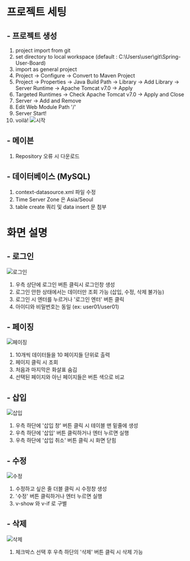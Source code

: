 # 프로젝트 세팅
## - 프로젝트 생성
1. project import from git
2. set directory to local workspace (default : C:\Users\user\git\Spring-User-Board)
3. import as general project
4. Project -> Configure -> Convert to Maven Project
5. Project -> Properties -> Java Build Path -> Library -> Add Library -> Server Runtime -> Apache Tomcat v7.0 -> Apply
6. Targeted Runtimes -> Check Apache Tomcat v7.0 -> Apply and Close
7. Server -> Add and Remove
8. Edit Web Module Path '/'
9. Server Start!
10. voilà!
![시작](https://user-images.githubusercontent.com/24692694/88566472-04490e80-d071-11ea-8993-d2ccd162131f.png)

## - 메이븐
1. Repository 오류 시 다운로드

## - 데이터베이스 (MySQL)
1. context-datasource.xml 파일 수정
2. Time Server Zone 은 Asia/Seoul
3. table create 쿼리 및 data insert 문 첨부

# 화면 설명
## - 로그인
![로그인](https://user-images.githubusercontent.com/24692694/88567600-af0dfc80-d072-11ea-9465-8d3b82ecdf78.png)
1. 우측 상단에 로그인 버튼 클릭시 로그인창 생성
2. 로그인 안한 상태에서는 데이터만 조회 가능 (삽입, 수정, 삭제 불가능)
3. 로그인 시 엔터를 누르거나 '로그인 엔터' 버튼 클릭
4. 아이디와 비밀번호는 동일 (ex: user01/user01)

## - 페이징
![페이징](https://user-images.githubusercontent.com/24692694/88568250-a36f0580-d073-11ea-90db-114a1f29b5e4.png)
1. 10개씩 데이터들을 10 페이지들 단위로 출력
2. 페이지 클릭 시 조회
3. 처음과 마지막은 화살표 숨김
4. 선택된 페이지와 아닌 페이지들은 버튼 색으로 비교

## - 삽입
![삽입](https://user-images.githubusercontent.com/24692694/88568888-97377800-d074-11ea-913f-25575ca69d23.png)
1. 우측 하단에 '삽입 창' 버튼 클릭 시 테이블 맨 밑줄에 생성
2. 우측 하단에 '삽입' 버튼 클릭하거나 엔터 누르면 실행
3. 우측 하단에 '삽입 취소' 버튼 클릭 시 화면 닫힘

## - 수정
![수정](https://user-images.githubusercontent.com/24692694/88569727-d3b7a380-d075-11ea-943f-09531201a896.png)
1. 수정하고 싶은 줄 더블 클릭 시 수정창 생성
2. '수정' 버튼 클릭하거나 엔터 누르면 실행
3. v-show 와 v-if 로 구별

## - 삭제
![삭제](https://user-images.githubusercontent.com/24692694/88569452-6ad02b80-d075-11ea-940b-fa28fbd4af90.png)
1. 체크박스 선택 후 우측 하단의 '삭제' 버튼 클릭 시 삭제 가능
